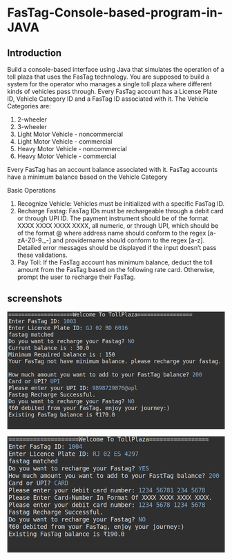 # FasTag-Console-based-program-in-JAVA

## Introduction

Build a console-based interface using Java that simulates the operation of a toll plaza that
uses the FasTag technology. You are supposed to build a system for the operator who
manages a single toll plaza where different kinds of vehicles pass through.
Every FasTag account has a License Plate ID, Vehicle Category ID and a FasTag ID
associated with it.
The Vehicle Categories are:
1. 2-wheeler
2. 3-wheeler
3. Light Motor Vehicle - noncommercial
4. Light Motor Vehicle - commercial
5. Heavy Motor Vehicle - noncommercial
6. Heavy Motor Vehicle - commercial


Every FasTag has an account balance associated with it.
FasTag accounts have a minimum balance based on the Vehicle Category


Basic Operations
1. Recognize Vehicle: Vehicles must be initialized with a specific FasTag ID.
2. Recharge Fastag: FasTag IDs must be rechargeable through a debit card or through
UPI ID. The payment instrument should be of the format XXXX XXXX XXXX XXXX, all
numeric, or through UPI, which should be of the format
<addressname>@<providername> where address name should conform to the
regex [a-zA-Z0-9._-] and providername should conform to the regex [a-z]. Detailed
error messages should be displayed if the input doesn’t pass these validations.
3. Pay Toll: If the FasTag account has minimum balance, deduct the toll amount from
the FasTag based on the following rate card. Otherwise, prompt the user to recharge
their FasTag.

## screenshots

![](Screenshots/fastag_output1.png)

![](Screenshots/fastag_output2.png)
